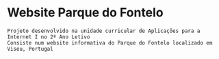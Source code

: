 # Website Parque do Fontelo
```
Projeto desenvolvido na unidade curricular de Aplicações para a Internet I no 2º Ano Letivo
Consiste num website informativa do Parque do Fontelo localizado em Viseu, Portugal
```

